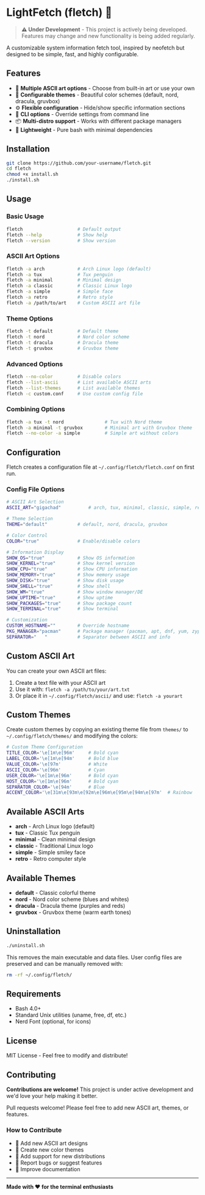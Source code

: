 # LightFetch (fletch) 🐧

> **⚠️ Under Development** - This project is actively being developed. Features may change and new functionality is being added regularly.

A customizable system information fetch tool, inspired by neofetch but designed to be simple, fast, and highly configurable.

## Features

- 🎨 **Multiple ASCII art options** - Choose from built-in art or use your own
- 🌈 **Configurable themes** - Beautiful color schemes (default, nord, dracula, gruvbox)
- ⚙️ **Flexible configuration** - Hide/show specific information sections
- 🚀 **CLI options** - Override settings from command line
- 📦 **Multi-distro support** - Works with different package managers
- 🎯 **Lightweight** - Pure bash with minimal dependencies

## Installation

```bash
git clone https://github.com/your-username/fletch.git
cd fletch
chmod +x install.sh
./install.sh
```

## Usage

### Basic Usage
```bash
fletch                    # Default output
fletch --help             # Show help
fletch --version          # Show version
```

### ASCII Art Options
```bash
fletch -a arch            # Arch Linux logo (default)
fletch -a tux             # Tux penguin
fletch -a minimal         # Minimal design
fletch -a classic         # Classic Linux logo
fletch -a simple          # Simple face
fletch -a retro           # Retro style
fletch -a /path/to/art    # Custom ASCII art file
```

### Theme Options
```bash
fletch -t default         # Default theme
fletch -t nord            # Nord color scheme
fletch -t dracula         # Dracula theme
fletch -t gruvbox         # Gruvbox theme
```

### Advanced Options
```bash
fletch --no-color         # Disable colors
fletch --list-ascii       # List available ASCII arts
fletch --list-themes      # List available themes
fletch -c custom.conf     # Use custom config file
```

### Combining Options
```bash
fletch -a tux -t nord               # Tux with Nord theme
fletch -a minimal -t gruvbox        # Minimal art with Gruvbox theme
fletch --no-color -a simple         # Simple art without colors
```

## Configuration

Fletch creates a configuration file at `~/.config/fletch/fletch.conf` on first run.

### Config File Options

```bash
# ASCII Art Selection
ASCII_ART="gigachad"          # arch, tux, minimal, classic, simple, retro, or file path

# Theme Selection  
THEME="default"           # default, nord, dracula, gruvbox

# Color Control
COLOR="true"              # Enable/disable colors

# Information Display
SHOW_OS="true"            # Show OS information
SHOW_KERNEL="true"        # Show kernel version
SHOW_CPU="true"           # Show CPU information
SHOW_MEMORY="true"        # Show memory usage
SHOW_DISK="true"          # Show disk usage
SHOW_SHELL="true"         # Show shell
SHOW_WM="true"            # Show window manager/DE
SHOW_UPTIME="true"        # Show uptime
SHOW_PACKAGES="true"      # Show package count
SHOW_TERMINAL="true"      # Show terminal

# Customization
CUSTOM_HOSTNAME=""        # Override hostname
PKG_MANAGER="pacman"      # Package manager (pacman, apt, dnf, yum, zypper)
SEPARATOR="   "           # Separator between ASCII and info
```

## Custom ASCII Art

You can create your own ASCII art files:

1. Create a text file with your ASCII art
2. Use it with: `fletch -a /path/to/your/art.txt`
3. Or place it in `~/.config/fletch/ascii/` and use: `fletch -a yourart`

## Custom Themes

Create custom themes by copying an existing theme file from `themes/` to `~/.config/fletch/themes/` and modifying the colors:

```bash
# Custom Theme Configuration
TITLE_COLOR='\e[1m\e[96m'     # Bold cyan
LABEL_COLOR='\e[1m\e[94m'     # Bold blue
VALUE_COLOR='\e[97m'          # White
ASCII_COLOR='\e[96m'          # Cyan
USER_COLOR='\e[1m\e[96m'      # Bold cyan
HOST_COLOR='\e[1m\e[96m'      # Bold cyan
SEPARATOR_COLOR='\e[94m'      # Blue
ACCENT_COLOR='\e[31m\e[93m\e[92m\e[96m\e[95m\e[94m\e[97m'  # Rainbow
```

## Available ASCII Arts

- **arch** - Arch Linux logo (default)
- **tux** - Classic Tux penguin
- **minimal** - Clean minimal design
- **classic** - Traditional Linux logo
- **simple** - Simple smiley face
- **retro** - Retro computer style

## Available Themes

- **default** - Classic colorful theme
- **nord** - Nord color scheme (blues and whites)
- **dracula** - Dracula theme (purples and reds)
- **gruvbox** - Gruvbox theme (warm earth tones)

## Uninstallation

```bash
./uninstall.sh
```

This removes the main executable and data files. User config files are preserved and can be manually removed with:
```bash
rm -rf ~/.config/fletch/
```

## Requirements

- Bash 4.0+
- Standard Unix utilities (uname, free, df, etc.)
- Nerd Font (optional, for icons)

## License

MIT License - Feel free to modify and distribute!

## Contributing

**Contributions are welcome!** This project is under active development and we'd love your help making it better.

Pull requests welcome! Please feel free to add new ASCII art, themes, or features.

### How to Contribute
- 🎨 Add new ASCII art designs
- 🌈 Create new color themes  
- 🐧 Add support for new distributions
- 🐛 Report bugs or suggest features
- 📖 Improve documentation

---

**Made with ❤️ for the terminal enthusiasts**
